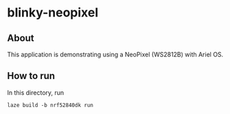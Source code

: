 # blinky-neopixel

## About

This application is demonstrating using a NeoPixel (WS2812B) with Ariel OS.

## How to run

In this directory, run

    laze build -b nrf52840dk run

